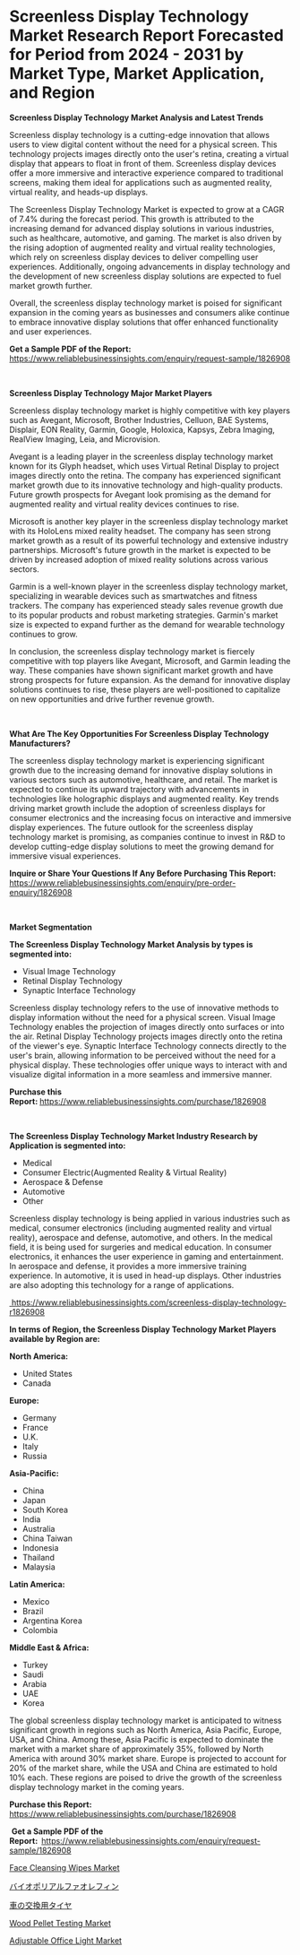 <p><h1>Screenless Display Technology Market Research Report Forecasted for Period from 2024 -  2031 by Market Type, Market Application, and Region</h1></p><p><strong>Screenless Display Technology Market Analysis and Latest Trends</strong></p>
<p><p>Screenless display technology is a cutting-edge innovation that allows users to view digital content without the need for a physical screen. This technology projects images directly onto the user's retina, creating a virtual display that appears to float in front of them. Screenless display devices offer a more immersive and interactive experience compared to traditional screens, making them ideal for applications such as augmented reality, virtual reality, and heads-up displays.</p><p>The Screenless Display Technology Market is expected to grow at a CAGR of 7.4% during the forecast period. This growth is attributed to the increasing demand for advanced display solutions in various industries, such as healthcare, automotive, and gaming. The market is also driven by the rising adoption of augmented reality and virtual reality technologies, which rely on screenless display devices to deliver compelling user experiences. Additionally, ongoing advancements in display technology and the development of new screenless display solutions are expected to fuel market growth further.</p><p>Overall, the screenless display technology market is poised for significant expansion in the coming years as businesses and consumers alike continue to embrace innovative display solutions that offer enhanced functionality and user experiences.</p></p>
<p><strong>Get a Sample PDF of the Report:&nbsp;</strong> <a href="https://www.reliablebusinessinsights.com/enquiry/request-sample/1826908">https://www.reliablebusinessinsights.com/enquiry/request-sample/1826908</a></p>
<p>&nbsp;</p>
<p><strong>Screenless Display Technology Major Market Players</strong></p>
<p><p>Screenless display technology market is highly competitive with key players such as Avegant, Microsoft, Brother Industries, Celluon, BAE Systems, Displair, EON Reality, Garmin, Google, Holoxica, Kapsys, Zebra Imaging, RealView Imaging, Leia, and Microvision. </p><p>Avegant is a leading player in the screenless display technology market known for its Glyph headset, which uses Virtual Retinal Display to project images directly onto the retina. The company has experienced significant market growth due to its innovative technology and high-quality products. Future growth prospects for Avegant look promising as the demand for augmented reality and virtual reality devices continues to rise.</p><p>Microsoft is another key player in the screenless display technology market with its HoloLens mixed reality headset. The company has seen strong market growth as a result of its powerful technology and extensive industry partnerships. Microsoft's future growth in the market is expected to be driven by increased adoption of mixed reality solutions across various sectors.</p><p>Garmin is a well-known player in the screenless display technology market, specializing in wearable devices such as smartwatches and fitness trackers. The company has experienced steady sales revenue growth due to its popular products and robust marketing strategies. Garmin's market size is expected to expand further as the demand for wearable technology continues to grow.</p><p>In conclusion, the screenless display technology market is fiercely competitive with top players like Avegant, Microsoft, and Garmin leading the way. These companies have shown significant market growth and have strong prospects for future expansion. As the demand for innovative display solutions continues to rise, these players are well-positioned to capitalize on new opportunities and drive further revenue growth.</p></p>
<p>&nbsp;</p>
<p><strong>What Are The Key Opportunities For Screenless Display Technology Manufacturers?</strong></p>
<p><p>The screenless display technology market is experiencing significant growth due to the increasing demand for innovative display solutions in various sectors such as automotive, healthcare, and retail. The market is expected to continue its upward trajectory with advancements in technologies like holographic displays and augmented reality. Key trends driving market growth include the adoption of screenless displays for consumer electronics and the increasing focus on interactive and immersive display experiences. The future outlook for the screenless display technology market is promising, as companies continue to invest in R&D to develop cutting-edge display solutions to meet the growing demand for immersive visual experiences.</p></p>
<p><strong>Inquire or Share Your Questions If Any Before Purchasing This Report:</strong> <a href="https://www.reliablebusinessinsights.com/enquiry/pre-order-enquiry/1826908">https://www.reliablebusinessinsights.com/enquiry/pre-order-enquiry/1826908</a></p>
<p>&nbsp;</p>
<p><strong>Market Segmentation</strong></p>
<p><strong>The Screenless Display Technology Market Analysis by types is segmented into:</strong></p>
<p><ul><li>Visual Image Technology</li><li>Retinal Display Technology</li><li>Synaptic Interface Technology</li></ul></p>
<p><p>Screenless display technology refers to the use of innovative methods to display information without the need for a physical screen. Visual Image Technology enables the projection of images directly onto surfaces or into the air. Retinal Display Technology projects images directly onto the retina of the viewer's eye. Synaptic Interface Technology connects directly to the user's brain, allowing information to be perceived without the need for a physical display. These technologies offer unique ways to interact with and visualize digital information in a more seamless and immersive manner.</p></p>
<p><strong>Purchase this Report:&nbsp;</strong><a href="https://www.reliablebusinessinsights.com/purchase/1826908">https://www.reliablebusinessinsights.com/purchase/1826908</a></p>
<p>&nbsp;</p>
<p><strong>The Screenless Display Technology Market Industry Research by Application is segmented into:</strong></p>
<p><ul><li>Medical</li><li>Consumer Electric(Augmented Reality & Virtual Reality)</li><li>Aerospace & Defense</li><li>Automotive</li><li>Other</li></ul></p>
<p><p>Screenless display technology is being applied in various industries such as medical, consumer electronics (including augmented reality and virtual reality), aerospace and defense, automotive, and others. In the medical field, it is being used for surgeries and medical education. In consumer electronics, it enhances the user experience in gaming and entertainment. In aerospace and defense, it provides a more immersive training experience. In automotive, it is used in head-up displays. Other industries are also adopting this technology for a range of applications.</p></p>
<p><a href="https://www.reliablebusinessinsights.com/screenless-display-technology-r1826908">&nbsp;https://www.reliablebusinessinsights.com/screenless-display-technology-r1826908</a></p>
<p><strong>In terms of Region, the Screenless Display Technology Market Players available by Region are:</strong></p>
<p>
    <p> <strong> North America: </strong>
        <ul>
            <li>United States</li>
            <li>Canada</li>
        </ul>
        </p> 
    <p> <strong> Europe: </strong>
        <ul>
            <li>Germany</li>
            <li>France</li>
            <li>U.K.</li>
            <li>Italy</li>
            <li>Russia</li>
        </ul>
        </p> 
    <p> <strong> Asia-Pacific: </strong>
        <ul>
            <li>China</li>
            <li>Japan</li>
            <li>South Korea</li>
            <li>India</li>
            <li>Australia</li>
            <li>China Taiwan</li>
            <li>Indonesia</li>
            <li>Thailand</li>
            <li>Malaysia</li>
        </ul>
        </p> 
    <p> <strong> Latin America: </strong>
        <ul>
            <li>Mexico</li>
            <li>Brazil</li>
            <li>Argentina Korea</li>
            <li>Colombia</li>
        </ul>
        </p> 
    <p> <strong> Middle East & Africa: </strong>
        <ul>
            <li>Turkey</li>
            <li>Saudi</li>
            <li>Arabia</li>
            <li>UAE</li>
            <li>Korea</li>
        </ul>
    </p>
    </p>
<p><p>The global screenless display technology market is anticipated to witness significant growth in regions such as North America, Asia Pacific, Europe, USA, and China. Among these, Asia Pacific is expected to dominate the market with a market share of approximately 35%, followed by North America with around 30% market share. Europe is projected to account for 20% of the market share, while the USA and China are estimated to hold 10% each. These regions are poised to drive the growth of the screenless display technology market in the coming years.</p></p>
<p><strong>Purchase this Report: </strong><a href="https://www.reliablebusinessinsights.com/purchase/1826908">https://www.reliablebusinessinsights.com/purchase/1826908</a></p>
<p>&nbsp;<strong>Get a Sample PDF of the Report:&nbsp;&nbsp;</strong><a href="https://www.reliablebusinessinsights.com/enquiry/request-sample/1826908">https://www.reliablebusinessinsights.com/enquiry/request-sample/1826908</a></p>
<p><strong></strong></p>
<p><p><a href="https://www.linkedin.com/pulse/face-cleansing-wipes-market-size-segmentation-trends-growth-z8z4f">Face Cleansing Wipes Market</a></p><p><a href="https://github.com/avwofrml53535/Market-Research-Report-List-3/blob/main/5718795181446.md">バイオポリアルファオレフィン</a></p><p><a href="https://github.com/vtbvgl20191192/Market-Research-Report-List-3/blob/main/4449236181447.md">車の交換用タイヤ</a></p><p><a href="https://github.com/khkjaxbn36/Market-Research-Report-List-1/blob/main/wood-pellet-testing-market.md">Wood Pellet Testing Market</a></p><p><a href="https://www.linkedin.com/pulse/adjustable-office-light-market-emerging-trends-future-oylve">Adjustable Office Light Market</a></p></p>